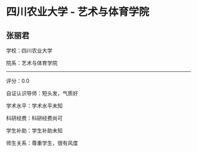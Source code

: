 # 四川农业大学 - 艺术与体育学院

## 张丽君

学校：四川农业大学

院系：艺术与体育学院

* * *

评分：0.0

自证认识导师：短头发，气质好

学术水平：学术水平未知

科研经费：科研经费尚可

学生补助：学生补助未知

师生关系：尊重学生，很有风度